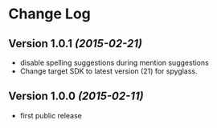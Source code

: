 Change Log
==========
Version 1.0.1 *(2015-02-21)*
--------------------------
 *  disable spelling suggestions during mention suggestions
 *  Change target SDK to latest version (21) for spyglass.
 
Version 1.0.0 *(2015-02-11)*
--------------------------
 *  first public release
